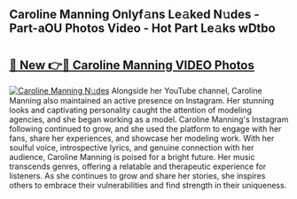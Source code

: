 ## Caroline Manning Onlyf𝚊ns Le𝚊ked N𝚞des - Part-aOU Photos Video - Hot Part Le𝚊ks wDtbo

# <h2><a href="http://ab38044.deff.icu/?id=Caroline+Manning">🔗 New 👉🔴 Caroline Manning VIDEO Photos</a></h2>

[![Caroline Manning N𝚞des](https://i.imgur.com/rIISA9y.gif)](http://ab38044.deff.icu/?id=Caroline+Manning)
Alongside her YouTube channel, Caroline Manning also maintained an active presence on Instagram. Her stunning looks and captivating personality caught the attention of modeling agencies, and she began working as a model. Caroline Manning's Instagram following continued to grow, and she used the platform to engage with her fans, share her experiences, and showcase her modeling work. With her soulful voice, introspective lyrics, and genuine connection with her audience, Caroline Manning is poised for a bright future. Her music transcends genres, offering a relatable and therapeutic experience for listeners. As she continues to grow and share her stories, she inspires others to embrace their vulnerabilities and find strength in their uniqueness.
